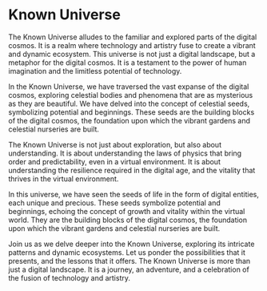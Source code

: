 # Known Universe

The Known Universe alludes to the familiar and explored parts of the digital cosmos. It is a realm where technology and artistry fuse to create a vibrant and dynamic ecosystem. This universe is not just a digital landscape, but a metaphor for the digital cosmos. It is a testament to the power of human imagination and the limitless potential of technology.

In the Known Universe, we have traversed the vast expanse of the digital cosmos, exploring celestial bodies and phenomena that are as mysterious as they are beautiful. We have delved into the concept of celestial seeds, symbolizing potential and beginnings. These seeds are the building blocks of the digital cosmos, the foundation upon which the vibrant gardens and celestial nurseries are built.

The Known Universe is not just about exploration, but also about understanding. It is about understanding the laws of physics that bring order and predictability, even in a virtual environment. It is about understanding the resilience required in the digital age, and the vitality that thrives in the virtual environment.

In this universe, we have seen the seeds of life in the form of digital entities, each unique and precious. These seeds symbolize potential and beginnings, echoing the concept of growth and vitality within the virtual world. They are the building blocks of the digital cosmos, the foundation upon which the vibrant gardens and celestial nurseries are built.

Join us as we delve deeper into the Known Universe, exploring its intricate patterns and dynamic ecosystems. Let us ponder the possibilities that it presents, and the lessons that it offers. The Known Universe is more than just a digital landscape. It is a journey, an adventure, and a celebration of the fusion of technology and artistry.
